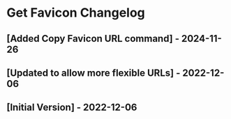 # Get Favicon Changelog

## [Added Copy Favicon URL command] - 2024-11-26

## [Updated to allow more flexible URLs] - 2022-12-06

## [Initial Version] - 2022-12-06
